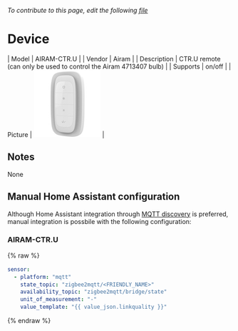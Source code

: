 
*To contribute to this page, edit the following
[file](https://github.com/Koenkk/zigbee2mqtt.io/blob/master/docgen/device_page_notes.js)*

# Device

| Model | AIRAM-CTR.U  |
| Vendor  | Airam  |
| Description | CTR.U remote (can only be used to control the Airam 4713407 bulb) |
| Supports | on/off |
| Picture | ![../images/devices/AIRAM-CTR.U.jpg](../images/devices/AIRAM-CTR.U.jpg) |

## Notes

None

## Manual Home Assistant configuration
Although Home Assistant integration through [MQTT discovery](../integration/home_assistant) is preferred,
manual integration is possbile with the following configuration:


### AIRAM-CTR.U
{% raw %}
```yaml
sensor:
  - platform: "mqtt"
    state_topic: "zigbee2mqtt/<FRIENDLY_NAME>"
    availability_topic: "zigbee2mqtt/bridge/state"
    unit_of_measurement: "-"
    value_template: "{{ value_json.linkquality }}"
```
{% endraw %}


